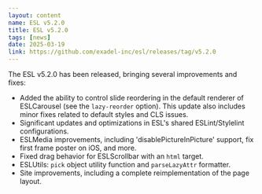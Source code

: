 ```yaml
---
layout: content
name: ESL v5.2.0
title: ESL v5.2.0
tags: [news]
date: 2025-03-19
link: https://github.com/exadel-inc/esl/releases/tag/v5.2.0
---
```


The ESL v5.2.0 has been released, bringing several improvements and fixes:

- Added the ability to control slide reordering in the default renderer of ESLCarousel (see the `lazy-reorder` option). 
  This update also includes minor fixes related to default styles and CLS issues.
- Significant updates and optimizations in ESL's shared ESLint/Stylelint configurations.
- ESLMedia improvements, including 'disablePictureInPicture' support, fix first frame poster on iOS, and more.
- Fixed drag behavior for ESLScrollbar with an `html` target.
- ESLUtils: `pick` object utility function and `parseLazyAttr` formatter.
- Site improvements, including a complete reimplementation of the page layout.
